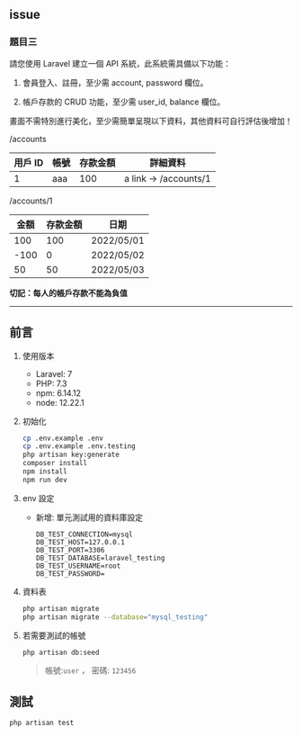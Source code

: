 ## issue 

### 題目三

請您使用 Laravel 建立一個 API 系統，此系統需具備以下功能：

1. 會員登入、註冊，至少需 account, password 欄位。

2. 帳戶存款的 CRUD 功能，至少需 user_id, balance 欄位。

畫面不需特別進行美化，至少需簡單呈現以下資料，其他資料可自行評估後增加！

/accounts

| 用戶 ID | 帳號 | 存款金額 | 詳細資料 |
| --- | --- | --- | --- |
| 1 | aaa | 100 | a link -> /accounts/1 |

/accounts/1

| 金額 | 存款金額 | 日期 |
| --- | --- | --- |
| 100 | 100 | 2022/05/01 |
| -100 | 0 | 2022/05/02 |
| 50 | 50 | 2022/05/03 |

**切記：每人的帳戶存款不能為負值**

---

## 前言

1. 使用版本
    -  Laravel: 7
    -  PHP: 7.3
    -  npm: 6.14.12
    -  node: 12.22.1

2.  初始化
    ```bash
    cp .env.example .env
    cp .env.example .env.testing
    php artisan key:generate
    composer install
    npm install
    npm run dev
    ```

3. env 設定 
    - 新增: 單元測試用的資料庫設定
        ```
        DB_TEST_CONNECTION=mysql
        DB_TEST_HOST=127.0.0.1
        DB_TEST_PORT=3306
        DB_TEST_DATABASE=laravel_testing
        DB_TEST_USERNAME=root
        DB_TEST_PASSWORD=
        ```

4. 資料表
    ```bash
    php artisan migrate
    php artisan migrate --database="mysql_testing"
    ```

5. 若需要測試的帳號  
    ```bash
    php artisan db:seed
    ```
    > 帳號:`user` ， 密碼: `123456`

## 測試

```bash
php artisan test
```